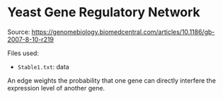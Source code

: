 # Yeast Gene Regulatory Network

Source: <https://genomebiology.biomedcentral.com/articles/10.1186/gb-2007-8-10-r219>

Files used:
- `Stable1.txt`: data

An edge weights the probability that one gene can directly interfere the expression level of another gene.

